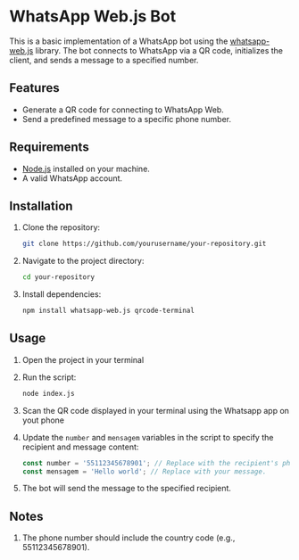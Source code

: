 # WhatsApp Web.js Bot

This is a basic implementation of a WhatsApp bot using the [whatsapp-web.js](https://github.com/pedroslopez/whatsapp-web.js) library. The bot connects to WhatsApp via a QR code, initializes the client, and sends a message to a specified number.

## Features
- Generate a QR code for connecting to WhatsApp Web.
- Send a predefined message to a specific phone number.

## Requirements
- [Node.js](https://nodejs.org/) installed on your machine.
- A valid WhatsApp account.

## Installation
1. Clone the repository:
   ```bash
   git clone https://github.com/yourusername/your-repository.git
   ```

2. Navigate to the project directory:
   ```bash
   cd your-repository
   ```

3. Install dependencies:
   ```bash
   npm install whatsapp-web.js qrcode-terminal
   ```

## Usage
1. Open the project in your terminal
   
2. Run the script:
   ```bash
   node index.js
   ```

3. Scan the QR code displayed in your terminal using the Whatsapp app on yout phone

4. Update the ```number``` and ```mensagem``` variables in the script to specify the recipient and message content:
   ```js
   const number = '55112345678901'; // Replace with the recipient's phone number (including country code).
   const mensagem = 'Hello world'; // Replace with your message.
   ```

5. The bot will send the message to the specified recipient.

## Notes
1. The phone number should include the country code (e.g., 55112345678901).




